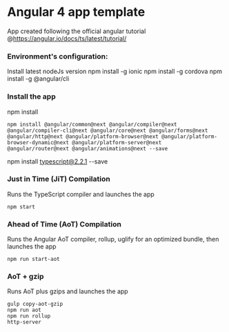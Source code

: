 # Angular 4 app template
App created following the official angular tutorial @https://angular.io/docs/ts/latest/tutorial/

### Environment's configuration:
Install latest nodeJs version
npm install -g ionic
npm install -g cordova
npm install -g @angular/cli


### Install the app
npm install
```
npm install @angular/common@next @angular/compiler@next @angular/compiler-cli@next @angular/core@next @angular/forms@next @angular/http@next @angular/platform-browser@next @angular/platform-browser-dynamic@next @angular/platform-server@next @angular/router@next @angular/animations@next --save
```
npm install typescript@2.2.1 --save

### Just in Time (JiT) Compilation

Runs the TypeScript compiler and launches the app

```
npm start
```

### Ahead of Time (AoT) Compilation

Runs the Angular AoT compiler, rollup, uglify for an optimized bundle, then launches the app

```
npm run start-aot
```

### AoT + gzip

Runs AoT plus gzips and launches the app

```
gulp copy-aot-gzip
npm run aot
npm run rollup
http-server
